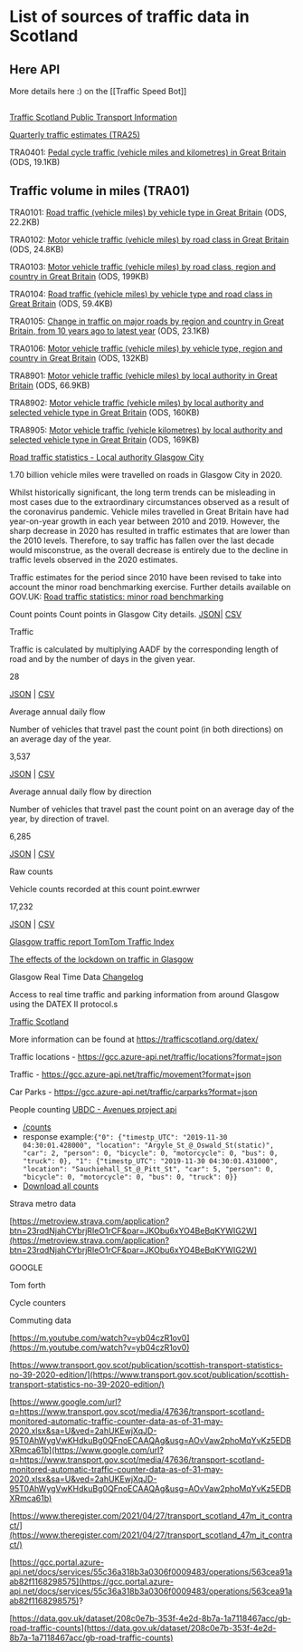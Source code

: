 # List of sources of traffic data in Scotland
## Here  API
More details here :) on the [[Traffic Speed Bot]]

## 
[Traffic Scotland  Public Transport Information](https://trafficscotland.org/publictransport/)

[Quarterly traffic estimates (TRA25)](https://www.gov.uk/government/statistical-data-sets/tra25-quarterly-estimates)

TRA0401: [Pedal cycle traffic (vehicle miles and kilometres) in Great Britain](https://assets.publishing.service.gov.uk/government/uploads/system/uploads/attachment_data/file/981991/tra0401.ods) (ODS, 19.1KB)

## Traffic volume in miles (TRA01)

TRA0101: [Road traffic (vehicle miles) by vehicle type in Great Britain](https://assets.publishing.service.gov.uk/government/uploads/system/uploads/attachment_data/file/981969/tra0101.ods) (ODS, 22.2KB)

TRA0102: [Motor vehicle traffic (vehicle miles) by road class in Great Britain](https://assets.publishing.service.gov.uk/government/uploads/system/uploads/attachment_data/file/981970/tra0102.ods) (ODS, 24.8KB)

TRA0103: [Motor vehicle traffic (vehicle miles) by road class, region and country in Great Britain](https://assets.publishing.service.gov.uk/government/uploads/system/uploads/attachment_data/file/981971/tra0103.ods) (ODS, 199KB)

TRA0104: [Road traffic (vehicle miles) by vehicle type and road class in Great Britain](https://assets.publishing.service.gov.uk/government/uploads/system/uploads/attachment_data/file/981972/tra0104.ods) (ODS, 59.4KB)

TRA0105: [Change in traffic on major roads by region and country in Great Britain, from 10 years ago to latest year](https://assets.publishing.service.gov.uk/government/uploads/system/uploads/attachment_data/file/981973/tra0105.ods) (ODS, 23.1KB)

TRA0106: [Motor vehicle traffic (vehicle miles) by vehicle type, region and country in Great Britain](https://assets.publishing.service.gov.uk/government/uploads/system/uploads/attachment_data/file/981974/tra0106.ods) (ODS, 132KB)

TRA8901: [Motor vehicle traffic (vehicle miles) by local authority in Great Britain](https://assets.publishing.service.gov.uk/government/uploads/system/uploads/attachment_data/file/982024/tra8901.ods) (ODS, 66.9KB)

TRA8902: [Motor vehicle traffic (vehicle miles) by local authority and selected vehicle type in Great Britain](https://assets.publishing.service.gov.uk/government/uploads/system/uploads/attachment_data/file/982025/tra8902.ods) (ODS, 160KB)

TRA8905: [Motor vehicle traffic (vehicle kilometres) by local authority and selected vehicle type in Great Britain](https://assets.publishing.service.gov.uk/government/uploads/system/uploads/attachment_data/file/982028/tra8905.ods) (ODS, 169KB)

[Road traffic statistics - Local authority Glasgow City](https://roadtraffic.dft.gov.uk/local-authorities/3)

1.70 billion vehicle miles were travelled on roads in Glasgow City in 2020.

Whilst historically significant, the long term trends can be misleading in most cases due to the extraordinary circumstances observed as a result of the coronavirus pandemic. Vehicle miles travelled in Great Britain have had year-on-year growth in each year between 2010 and 2019. However, the sharp decrease in 2020 has resulted in traffic estimates that are lower than the 2010 levels. Therefore, to say traffic has fallen over the last decade would misconstrue, as the overall decrease is entirely due to the decline in traffic levels observed in the 2020 estimates.

Traffic estimates for the period since 2010 have been revised to take into account the minor road benchmarking exercise. Further details available on GOV.UK: [Road traffic statistics: minor road benchmarking](https://www.gov.uk/government/publications/road-traffic-statistics-minor-road-benchmarking)



 Count points
  Count points in Glasgow City details.
  [JSON](https://roadtraffic.dft.gov.uk/api/count-points?filter[local_authority_id]=3)| [CSV](https://storage.googleapis.com/dft-statistics/road-traffic/downloads/countpoints/local_authority_id/dft_countpoints_local_authority_id_3.csv) 
                                                                                                                                           
Traffic

Traffic is calculated by multiplying AADF by the corresponding length of road and by the number of days in the given year.

28

[JSON](https://roadtraffic.dft.gov.uk/api/traffic/local-authorities?filter[local_authority_id]=3) | [CSV](https://storage.googleapis.com/dft-statistics/road-traffic/downloads/traffic/local_authority_id/dft_traffic_local_authority_id_3.csv)

Average annual daily flow

Number of vehicles that travel past the count point (in both directions) on an average day of the year.

3,537

[JSON](https://roadtraffic.dft.gov.uk/api/average-annual-daily-flow?filter[local_authority_id]=3) | [CSV](https://storage.googleapis.com/dft-statistics/road-traffic/downloads/aadf/local_authority_id/dft_aadf_local_authority_id_3.csv)

Average annual daily flow by direction

Number of vehicles that travel past the count point on an average day of the year, by direction of travel.

6,285

[JSON](https://roadtraffic.dft.gov.uk/api/average-annual-daily-flow-by-direction?filter[local_authority_id]=3) | [CSV](https://storage.googleapis.com/dft-statistics/road-traffic/downloads/aadfbydirection/local_authority_id/dft_aadfbydirection_local_authority_id_3.csv)

Raw counts

Vehicle counts recorded at this count point.ewrwer

17,232

[JSON](https://roadtraffic.dft.gov.uk/api/raw-counts?filter[local_authority_id]=3) | [CSV](https://storage.googleapis.com/dft-statistics/road-traffic/downloads/rawcount/local_authority_id/dft_rawcount_local_authority_id_3.csv)

[Glasgow traffic report  TomTom Traffic Index](https://www.tomtom.com/en_gb/traffic-index/glasgow-traffic/)

[The effects of the lockdown on traffic in Glasgow](https://www.ubdc.ac.uk/news-media/2020/april/the-effects-of-the-lockdown-on-traffic-in-glasgow/)

Glasgow Real Time Data
[Changelog](https://gcc.developer.azure-api.net/api-changelog#api=55c36a318b3a0306f0009483)

Access to real time traffic and parking information from around Glasgow using the DATEX II protocol.s

[Traffic Scotland](https://trafficscotland.org/datex/)

More information can be found at https://trafficscotland.org/datex/

Traffic locations - https://gcc.azure-api.net/traffic/locations?format=json

Traffic - https://gcc.azure-api.net/traffic/movement?format=json

Car Parks - https://gcc.azure-api.net/traffic/carparks?format=json

People counting
[UBDC - Avenues project api](https://api.ubdc.ac.uk/cctv/)

-   [/counts](https://api.ubdc.ac.uk/cctv/counts/)
-   response example:`{"0": {"timestp_UTC": "2019-11-30 04:30:01.428000", "location": "Argyle_St_@_Oswald_St(static)", "car": 2, "person": 0, "bicycle": 0, "motorcycle": 0, "bus": 0, "truck": 0}, "1": {"timestp_UTC": "2019-11-30 04:30:01.431000", "location": "Sauchiehall_St_@_Pitt_St", "car": 5, "person": 0, "bicycle": 0, "motorcycle": 0, "bus": 0, "truck": 0}}`
-   [Download all counts](https://api.ubdc.ac.uk/cctv/download)


Strava metro data

[https://metroview.strava.com/application?btn=23rqdNjahCYbrjRIeO1rCF&par=JKObu6xYO4BeBqKYWIG2W](https://metroview.strava.com/application?btn=23rqdNjahCYbrjRIeO1rCF&par=JKObu6xYO4BeBqKYWIG2W)

  

GOOGLE

  

Tom forth

  

Cycle counters

  

Commuting data

  

[https://m.youtube.com/watch?v=yb04czR1ov0](https://m.youtube.com/watch?v=yb04czR1ov0)

  

[https://www.transport.gov.scot/publication/scottish-transport-statistics-no-39-2020-edition/](https://www.transport.gov.scot/publication/scottish-transport-statistics-no-39-2020-edition/)

  

[https://www.google.com/url?q=https://www.transport.gov.scot/media/47636/transport-scotland-monitored-automatic-traffic-counter-data-as-of-31-may-2020.xlsx&sa=U&ved=2ahUKEwjXqJD-95T0AhWygVwKHdkuBg0QFnoECAAQAg&usg=AOvVaw2phoMqYvKz5EDBXRmca61b](https://www.google.com/url?q=https://www.transport.gov.scot/media/47636/transport-scotland-monitored-automatic-traffic-counter-data-as-of-31-may-2020.xlsx&sa=U&ved=2ahUKEwjXqJD-95T0AhWygVwKHdkuBg0QFnoECAAQAg&usg=AOvVaw2phoMqYvKz5EDBXRmca61b)

  

[https://www.theregister.com/2021/04/27/transport_scotland_47m_it_contract/](https://www.theregister.com/2021/04/27/transport_scotland_47m_it_contract/)

  

[https://gcc.portal.azure-api.net/docs/services/55c36a318b3a0306f0009483/operations/563cea91aab82f1168298575](https://gcc.portal.azure-api.net/docs/services/55c36a318b3a0306f0009483/operations/563cea91aab82f1168298575)?

  

[https://data.gov.uk/dataset/208c0e7b-353f-4e2d-8b7a-1a7118467acc/gb-road-traffic-counts](https://data.gov.uk/dataset/208c0e7b-353f-4e2d-8b7a-1a7118467acc/gb-road-traffic-counts)